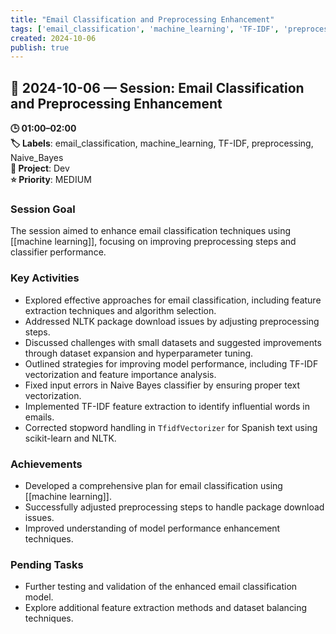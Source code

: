 ```yaml
---
title: "Email Classification and Preprocessing Enhancement"
tags: ['email_classification', 'machine_learning', 'TF-IDF', 'preprocessing', 'Naive_Bayes']
created: 2024-10-06
publish: true
---
```


## 📅 2024-10-06 — Session: Email Classification and Preprocessing Enhancement

**🕒 01:00–02:00**  
**🏷️ Labels**: email_classification, machine_learning, TF-IDF, preprocessing, Naive_Bayes  
**📂 Project**: Dev  
**⭐ Priority**: MEDIUM  


### Session Goal
The session aimed to enhance email classification techniques using [[machine learning]], focusing on improving preprocessing steps and classifier performance.

### Key Activities
- Explored effective approaches for email classification, including feature extraction techniques and algorithm selection.
- Addressed NLTK package download issues by adjusting preprocessing steps.
- Discussed challenges with small datasets and suggested improvements through dataset expansion and hyperparameter tuning.
- Outlined strategies for improving model performance, including TF-IDF vectorization and feature importance analysis.
- Fixed input errors in Naive Bayes classifier by ensuring proper text vectorization.
- Implemented TF-IDF feature extraction to identify influential words in emails.
- Corrected stopword handling in `TfidfVectorizer` for Spanish text using scikit-learn and NLTK.

### Achievements
- Developed a comprehensive plan for email classification using [[machine learning]].
- Successfully adjusted preprocessing steps to handle package download issues.
- Improved understanding of model performance enhancement techniques.

### Pending Tasks
- Further testing and validation of the enhanced email classification model.
- Explore additional feature extraction methods and dataset balancing techniques.

